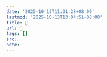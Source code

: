 ```yaml
---
date: '2025-10-13T11:31:28+08:00'
lastmod: '2025-10-13T13:04:51+08:00'
title: 󰩦
url: 󰩦
tags: []
src:
note:
---
```

